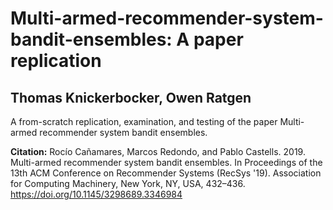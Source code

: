 # Multi-armed-recommender-system-bandit-ensembles: A paper replication
## Thomas Knickerbocker, Owen Ratgen
A from-scratch replication, examination, and testing of the paper Multi-armed recommender system bandit ensembles. 



**Citation:** Rocío Cañamares, Marcos Redondo, and Pablo Castells. 2019. Multi-armed recommender system bandit ensembles. In Proceedings of the 13th ACM Conference on Recommender Systems (RecSys '19). Association for Computing Machinery, New York, NY, USA, 432–436. https://doi.org/10.1145/3298689.3346984
